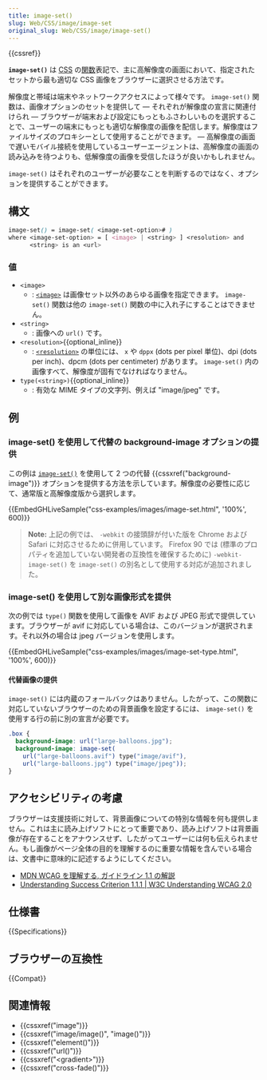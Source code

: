 ```yaml
---
title: image-set()
slug: Web/CSS/image/image-set
original_slug: Web/CSS/image/image-set()
---
```

{{cssref}}

**`image-set()`** は [CSS](/ja/docs/Web/CSS) の[関数](/ja/docs/Web/CSS/CSS_Functions)表記で、主に高解像度の画面において、指定されたセットから最も適切な CSS 画像をブラウザーに選択させる方法です。

解像度と帯域は端末やネットワークアクセスによって様々です。 `image-set()` 関数は、画像オプションのセットを提供して — それぞれが解像度の宣言に関連付けられ — ブラウザーが端末および設定にもっともふさわしいものを選択することで、ユーザーの端末にもっとも適切な解像度の画像を配信します。解像度はファイルサイズのプロキシーとして使用することができます。 — 高解像度の画面で遅いモバイル接続を使用しているユーザーエージェントは、高解像度の画面の読み込みを待つよりも、低解像度の画像を受信したほうが良いかもしれません。

`image-set()` はそれぞれのユーザーが必要なことを判断するのではなく、オプションを提供することができます。

## 構文

```css
image-set() = image-set( <image-set-option># )
where <image-set-option> = [ <image> | <string> ] <resolution> and
      <string> is an <url>
```

### 値

- `<image>`
  - : [`<image>`](/ja/docs/Web/CSS/image) は画像セット以外のあらゆる画像を指定できます。 `image-set()` 関数は他の `image-set()` 関数の中に入れ子にすることはできません。
- `<string>`
  - : 画像への `url()` です。
- `<resolution>`{{optional_inline}}
  - : [`<resolution>`](/ja/docs/Web/CSS/resolution) の単位には、 `x` や `dppx` (dots per pixel 単位)、dpi (dots per inch)、dpcm (dots per centimeter) があります。 `image-set()` 内の画像すべて、解像度が固有でなければなりません。
- `type(<string>)`{{optional_inline}}
  - : 有効な MIME タイプの文字列、例えば "image/jpeg" です。

## 例

### image-set() を使用して代替の background-image オプションの提供

この例は [`image-set()`](https://drafts.csswg.org/css-images-4/#funcdef-image-set) を使用して 2 つの代替 {{cssxref("background-image")}} オプションを提供する方法を示しています。解像度の必要性に応じて、通常版と高解像度版から選択します。

{{EmbedGHLiveSample("css-examples/images/image-set.html", '100%', 600)}}

> **Note:** 上記の例では、 `-webkit` の接頭辞が付いた版を Chrome および Safari に対応させるために併用しています。 Firefox 90 では (標準のプロパティを追加していない開発者の互換性を確保するために) `-webkit-image-set()` を `image-set()` の別名として使用する対応が追加されました。

### image-set() を使用して別な画像形式を提供

次の例では `type()` 関数を使用して画像を AVIF および JPEG 形式で提供しています。ブラウザーが avif に対応している場合は、このバージョンが選択されます。それ以外の場合は jpeg バージョンを使用します。

{{EmbedGHLiveSample("css-examples/images/image-set-type.html", '100%', 600)}}

#### 代替画像の提供

`image-set()` には内蔵のフォールバックはありません。したがって、この関数に対応していないブラウザーのための背景画像を設定するには、 `image-set()` を使用する行の前に別の宣言が必要です。

```css
.box {
  background-image: url("large-balloons.jpg");
  background-image: image-set(
    url("large-balloons.avif") type("image/avif"),
    url("large-balloons.jpg") type("image/jpeg"));
}
```

## アクセシビリティの考慮

<p>ブラウザーは支援技術に対して、背景画像についての特別な情報を何も提供しません。これは主に読み上げソフトにとって重要であり、読み上げソフトは背景画像が存在することをアナウンスせず、したがってユーザーには何も伝えられません。もし画像がページ全体の目的を理解するのに重要な情報を含んでいる場合は、文書中に意味的に記述するようにしてください。</p>

- [MDN WCAG を理解する, ガイドライン 1.1 の解説](/ja/docs/Web/Accessibility/Understanding_WCAG/Perceivable#guideline_1.1_%e2%80%94_providing_text_alternatives_for_non-text_content)
- [Understanding Success Criterion 1.1.1 | W3C Understanding WCAG 2.0](https://www.w3.org/TR/2016/NOTE-UNDERSTANDING-WCAG20-20161007/text-equiv-all.html)

## 仕様書

{{Specifications}}

## ブラウザーの互換性

{{Compat}}

## 関連情報

- {{cssxref("image")}}
- {{cssxref("image/image()", "image()")}}
- {{cssxref("element()")}}
- {{cssxref("url()")}}
- {{cssxref("&lt;gradient&gt;")}}
- {{cssxref("cross-fade()")}}
